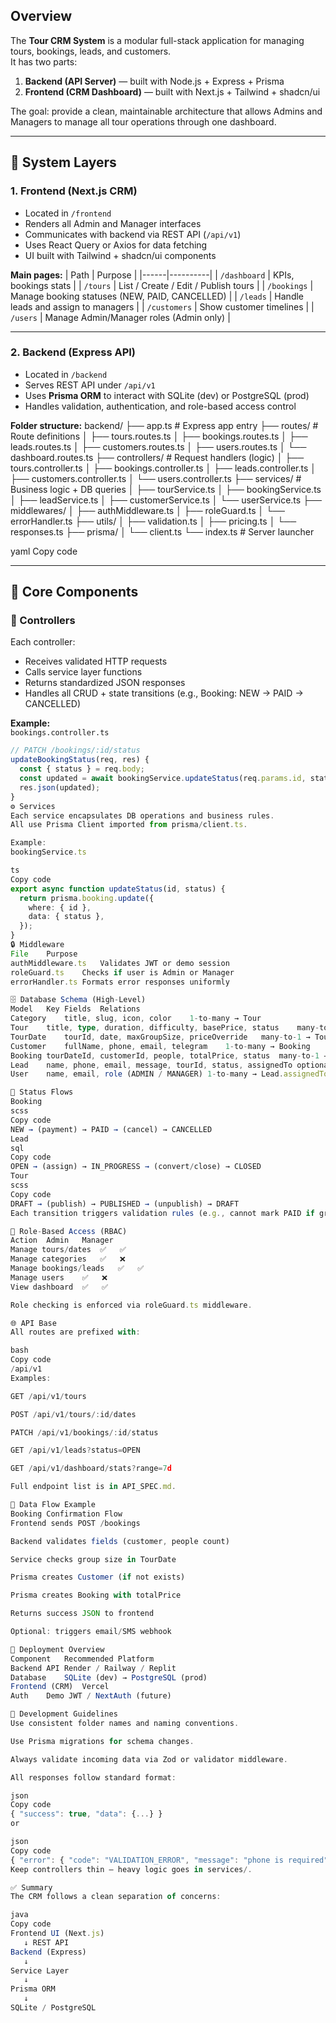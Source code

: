 ## Overview
The **Tour CRM System** is a modular full-stack application for managing tours, bookings, leads, and customers.  
It has two parts:
1. **Backend (API Server)** — built with Node.js + Express + Prisma  
2. **Frontend (CRM Dashboard)** — built with Next.js + Tailwind + shadcn/ui  

The goal: provide a clean, maintainable architecture that allows Admins and Managers to manage all tour operations through one dashboard.

---

## 🧩 System Layers

### 1. Frontend (Next.js CRM)
- Located in `/frontend`
- Renders all Admin and Manager interfaces
- Communicates with backend via REST API (`/api/v1`)
- Uses React Query or Axios for data fetching
- UI built with Tailwind + shadcn/ui components

**Main pages:**
| Path | Purpose |
|------|----------|
| `/dashboard` | KPIs, bookings stats |
| `/tours` | List / Create / Edit / Publish tours |
| `/bookings` | Manage booking statuses (NEW, PAID, CANCELLED) |
| `/leads` | Handle leads and assign to managers |
| `/customers` | Show customer timelines |
| `/users` | Manage Admin/Manager roles (Admin only) |

---

### 2. Backend (Express API)
- Located in `/backend`
- Serves REST API under `/api/v1`
- Uses **Prisma ORM** to interact with SQLite (dev) or PostgreSQL (prod)
- Handles validation, authentication, and role-based access control

**Folder structure:**
backend/
├── app.ts # Express app entry
├── routes/ # Route definitions
│ ├── tours.routes.ts
│ ├── bookings.routes.ts
│ ├── leads.routes.ts
│ ├── customers.routes.ts
│ ├── users.routes.ts
│ └── dashboard.routes.ts
├── controllers/ # Request handlers (logic)
│ ├── tours.controller.ts
│ ├── bookings.controller.ts
│ ├── leads.controller.ts
│ ├── customers.controller.ts
│ └── users.controller.ts
├── services/ # Business logic + DB queries
│ ├── tourService.ts
│ ├── bookingService.ts
│ ├── leadService.ts
│ ├── customerService.ts
│ └── userService.ts
├── middlewares/
│ ├── authMiddleware.ts
│ ├── roleGuard.ts
│ └── errorHandler.ts
├── utils/
│ ├── validation.ts
│ ├── pricing.ts
│ └── responses.ts
├── prisma/
│ └── client.ts
└── index.ts # Server launcher

yaml
Copy code

---

## 🧱 Core Components

### 🧠 Controllers
Each controller:
- Receives validated HTTP requests
- Calls service layer functions
- Returns standardized JSON responses
- Handles all CRUD + state transitions (e.g., Booking: NEW → PAID → CANCELLED)

**Example:**  
`bookings.controller.ts`
```ts
// PATCH /bookings/:id/status
updateBookingStatus(req, res) {
  const { status } = req.body;
  const updated = await bookingService.updateStatus(req.params.id, status);
  res.json(updated);
}
⚙️ Services
Each service encapsulates DB operations and business rules.
All use Prisma Client imported from prisma/client.ts.

Example:
bookingService.ts

ts
Copy code
export async function updateStatus(id, status) {
  return prisma.booking.update({
    where: { id },
    data: { status },
  });
}
🔒 Middleware
File	Purpose
authMiddleware.ts	Validates JWT or demo session
roleGuard.ts	Checks if user is Admin or Manager
errorHandler.ts	Formats error responses uniformly

🗄️ Database Schema (High-Level)
Model	Key Fields	Relations
Category	title, slug, icon, color	1-to-many → Tour
Tour	title, type, duration, difficulty, basePrice, status	many-to-1 → Category
TourDate	tourId, date, maxGroupSize, priceOverride	many-to-1 → Tour
Customer	fullName, phone, email, telegram	1-to-many → Booking
Booking	tourDateId, customerId, people, totalPrice, status	many-to-1 → TourDate, Customer
Lead	name, phone, email, message, tourId, status, assignedTo	optional → Tour, User
User	name, email, role (ADMIN / MANAGER)	1-to-many → Lead.assignedTo

🔄 Status Flows
Booking
scss
Copy code
NEW → (payment) → PAID → (cancel) → CANCELLED
Lead
sql
Copy code
OPEN → (assign) → IN_PROGRESS → (convert/close) → CLOSED
Tour
scss
Copy code
DRAFT → (publish) → PUBLISHED → (unpublish) → DRAFT
Each transition triggers validation rules (e.g., cannot mark PAID if group size exceeded).

🔐 Role-Based Access (RBAC)
Action	Admin	Manager
Manage tours/dates	✅	✅
Manage categories	✅	❌
Manage bookings/leads	✅	✅
Manage users	✅	❌
View dashboard	✅	✅

Role checking is enforced via roleGuard.ts middleware.

🌐 API Base
All routes are prefixed with:

bash
Copy code
/api/v1
Examples:

GET /api/v1/tours

POST /api/v1/tours/:id/dates

PATCH /api/v1/bookings/:id/status

GET /api/v1/leads?status=OPEN

GET /api/v1/dashboard/stats?range=7d

Full endpoint list is in API_SPEC.md.

🧠 Data Flow Example
Booking Confirmation Flow
Frontend sends POST /bookings

Backend validates fields (customer, people count)

Service checks group size in TourDate

Prisma creates Customer (if not exists)

Prisma creates Booking with totalPrice

Returns success JSON to frontend

Optional: triggers email/SMS webhook

🧩 Deployment Overview
Component	Recommended Platform
Backend API	Render / Railway / Replit
Database	SQLite (dev) → PostgreSQL (prod)
Frontend (CRM)	Vercel
Auth	Demo JWT / NextAuth (future)

🧭 Development Guidelines
Use consistent folder names and naming conventions.

Use Prisma migrations for schema changes.

Always validate incoming data via Zod or validator middleware.

All responses follow standard format:

json
Copy code
{ "success": true, "data": {...} }
or

json
Copy code
{ "error": { "code": "VALIDATION_ERROR", "message": "phone is required" } }
Keep controllers thin — heavy logic goes in services/.

✅ Summary
The CRM follows a clean separation of concerns:

java
Copy code
Frontend UI (Next.js)
   ↓ REST API
Backend (Express)
   ↓
Service Layer
   ↓
Prisma ORM
   ↓
SQLite / PostgreSQL